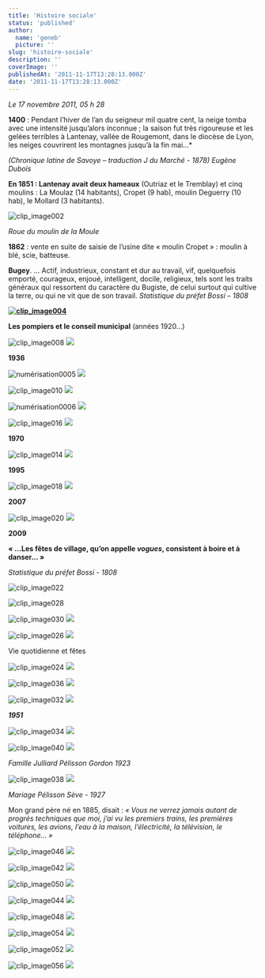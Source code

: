 ```yaml
---
title: 'Histoire sociale'
status: 'published'
author:
  name: 'geneb'
  picture: ''
slug: 'histoire-sociale'
description: ''
coverImage: ''
publishedAt: '2011-11-17T13:28:13.000Z'
date: '2011-11-17T13:28:13.000Z'
---
```


*Le 17 novembre 2011, 05 h 28*

**1400** : Pendant l’hiver de l’an du seigneur mil quatre cent, la neige tomba avec une intensité jusqu’alors inconnue ; la saison fut très rigoureuse et les gelées terribles à Lantenay, vallée de Rougemont, dans le diocèse de Lyon, les neiges couvrirent les montagnes jusqu’à la fin mai…\*

*(Chronique latine de Savoye – traduction J du Marché - 1878) Eugène Dubois*

**En 1851 : Lantenay avait deux hameaux** (Outriaz et le Tremblay) et cinq moulins : La Moulaz (14 habitants), Cropet (9 hab), moulin Deguerry (10 hab), le Mollard (3 habitants).

![clip_image002](/img/beguelins/Windows-Live-Writer/779ed8add43c_E93D/clip_image002_thumb.jpg "clip_image002")

*Roue du moulin de la Moule*

**1862** : vente en suite de saisie de l’usine dite « moulin Cropet » : moulin à blé, scie, batteuse.

**Bugey**. … Actif, industrieux, constant et dur au travail, vif, quelquefois emporté, courageux, enjoué, intelligent, docile, religieux, tels sont les traits généraux qui ressortent du caractère du Bugiste, de celui surtout qui cultive la terre, ou qui ne vit que de son travail. *Statistique du préfet Bossi – 1808*

[**![clip_image004](/img/beguelins/Windows-Live-Writer/779ed8add43c_E93D/clip_image004_thumb.jpg "clip_image004")**](/img/beguelins/Windows-Live-Writer/779ed8add43c_E93D/clip_image004_2.jpg)

**Les pompiers et le conseil municipal** (années 1920…)

![clip_image008](/img/beguelins/Windows-Live-Writer/779ed8add43c_E93D/clip_image008_thumb.jpg)
![](/img/beguelins/Windows-Live-Writer/779ed8add43c_E93D/clip_image008_2.jpg)

**1936**

![numérisation0005](/img/beguelins/Windows-Live-Writer/779ed8add43c_E93D/numerisation0005_thumb.jpg)
![](/img/beguelins/Windows-Live-Writer/779ed8add43c_E93D/numerisation0005_2.jpg)

![clip_image010](/img/beguelins/Windows-Live-Writer/779ed8add43c_E93D/clip_image010_thumb.gif)
![](/img/beguelins/Windows-Live-Writer/779ed8add43c_E93D/clip_image010_2.gif)

![numérisation0006](/img/beguelins/Windows-Live-Writer/779ed8add43c_E93D/numerisation0006_thumb.jpg)
![](/img/beguelins/Windows-Live-Writer/779ed8add43c_E93D/numerisation0006_2.jpg)

![clip_image016](/img/beguelins/Windows-Live-Writer/779ed8add43c_E93D/clip_image016_thumb.jpg "clip_image016")
![](/img/beguelins/Windows-Live-Writer/779ed8add43c_E93D/clip_image016_2.jpg)

**1970**

![clip_image014](/img/beguelins/Windows-Live-Writer/779ed8add43c_E93D/clip_image014_thumb.jpg)
![](/img/beguelins/Windows-Live-Writer/779ed8add43c_E93D/clip_image014_2.jpg)

**1995**

![clip_image018](/img/beguelins/Windows-Live-Writer/779ed8add43c_E93D/clip_image018_thumb.jpg)
![](/img/beguelins/Windows-Live-Writer/779ed8add43c_E93D/clip_image018_2.jpg)

**2007**

![clip_image020](/img/beguelins/Windows-Live-Writer/779ed8add43c_E93D/clip_image020_thumb.jpg)
![](/img/beguelins/Windows-Live-Writer/779ed8add43c_E93D/clip_image020_2.jpg)

**2009**

**« …Les fêtes de village, qu’on appelle *vogues*, consistent à boire et à danser… »**

*Statistique du préfet Bossi - 1808*

![clip_image022](/img/beguelins/Windows-Live-Writer/779ed8add43c_E93D/clip_image022_thumb.gif "clip_image022")

![clip_image028](/img/beguelins/Windows-Live-Writer/779ed8add43c_E93D/clip_image028_thumb.gif "clip_image028")

![clip_image030](/img/beguelins/Windows-Live-Writer/779ed8add43c_E93D/clip_image030_thumb.jpg)
![](/img/beguelins/Windows-Live-Writer/779ed8add43c_E93D/clip_image030_2.jpg)

![clip_image026](/img/beguelins/Windows-Live-Writer/779ed8add43c_E93D/clip_image026_thumb.gif)
![](/img/beguelins/Windows-Live-Writer/779ed8add43c_E93D/clip_image026_2.gif)

Vie quotidienne et fêtes

![clip_image024](/img/beguelins/Windows-Live-Writer/779ed8add43c_E93D/clip_image024_thumb.jpg)
![](/img/beguelins/Windows-Live-Writer/779ed8add43c_E93D/clip_image024_2.jpg)

![clip_image036](/img/beguelins/Windows-Live-Writer/779ed8add43c_E93D/clip_image036_thumb.jpg)
![](/img/beguelins/Windows-Live-Writer/779ed8add43c_E93D/clip_image036_2.jpg)

![clip_image032](/img/beguelins/Windows-Live-Writer/779ed8add43c_E93D/clip_image032_thumb.gif)
![](/img/beguelins/Windows-Live-Writer/779ed8add43c_E93D/clip_image032_2.gif)

***1951***

![clip_image034](/img/beguelins/Windows-Live-Writer/779ed8add43c_E93D/clip_image034_thumb.gif)
![](/img/beguelins/Windows-Live-Writer/779ed8add43c_E93D/clip_image034_2.gif)

![clip_image040](/img/beguelins/Windows-Live-Writer/779ed8add43c_E93D/clip_image040_thumb.jpg)
![](/img/beguelins/Windows-Live-Writer/779ed8add43c_E93D/clip_image040_2.jpg)

*Famille Julliard Pélisson Gordon 1923*

![clip_image038](/img/beguelins/Windows-Live-Writer/779ed8add43c_E93D/clip_image038_thumb.jpg)
![](/img/beguelins/Windows-Live-Writer/779ed8add43c_E93D/clip_image038_2.jpg)

*Mariage Pélisson Sève - 1927*

Mon grand père né en 1885, disait : *« Vous ne verrez jamais autant de progrès techniques que moi, j’ai vu les premiers trains, les premières voitures, les avions, l’eau à la maison, l’électricité, la télévision, le téléphone… »*

![clip_image046](/img/beguelins/Windows-Live-Writer/779ed8add43c_E93D/clip_image046_thumb.jpg)
![](/img/beguelins/Windows-Live-Writer/779ed8add43c_E93D/clip_image046_2.jpg)

![clip_image042](/img/beguelins/Windows-Live-Writer/779ed8add43c_E93D/clip_image042_thumb.gif)
![](/img/beguelins/Windows-Live-Writer/779ed8add43c_E93D/clip_image042_2.gif)

![clip_image050](/img/beguelins/Windows-Live-Writer/779ed8add43c_E93D/clip_image050_thumb.jpg)
![](/img/beguelins/Windows-Live-Writer/779ed8add43c_E93D/clip_image050_2.jpg)

![clip_image044](/img/beguelins/Windows-Live-Writer/779ed8add43c_E93D/clip_image044_thumb.jpg)
![](/img/beguelins/Windows-Live-Writer/779ed8add43c_E93D/clip_image044_2.jpg)

![clip_image048](/img/beguelins/Windows-Live-Writer/779ed8add43c_E93D/clip_image048_thumb.gif)
![](/img/beguelins/Windows-Live-Writer/779ed8add43c_E93D/clip_image048_2.gif)

![clip_image054](/img/beguelins/Windows-Live-Writer/779ed8add43c_E93D/clip_image054_thumb.jpg)
![](/img/beguelins/Windows-Live-Writer/779ed8add43c_E93D/clip_image054_2.jpg)

![clip_image052](/img/beguelins/Windows-Live-Writer/779ed8add43c_E93D/clip_image052_thumb.gif)
![](/img/beguelins/Windows-Live-Writer/779ed8add43c_E93D/clip_image052_2.gif)

![clip_image056](/img/beguelins/Windows-Live-Writer/779ed8add43c_E93D/clip_image056_thumb.gif)
![](/img/beguelins/Windows-Live-Writer/779ed8add43c_E93D/clip_image056_2.gif)
